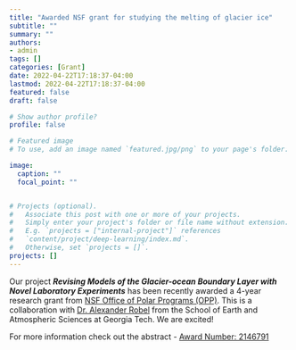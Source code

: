 ```yaml
---
title: "Awarded NSF grant for studying the melting of glacier ice"
subtitle: ""
summary: ""
authors: 
- admin
tags: []
categories: [Grant]
date: 2022-04-22T17:18:37-04:00
lastmod: 2022-04-22T17:18:37-04:00
featured: false
draft: false

# Show author profile?
profile: false  

# Featured image
# To use, add an image named `featured.jpg/png` to your page's folder.

image:
  caption: ""
  focal_point: ""


# Projects (optional).
#   Associate this post with one or more of your projects.
#   Simply enter your project's folder or file name without extension.
#   E.g. `projects = ["internal-project"]` references 
#   `content/project/deep-learning/index.md`.
#   Otherwise, set `projects = []`.
projects: []
---
```


Our project _**Revising Models of the Glacier-ocean Boundary Layer with Novel Laboratory Experiments**_ has been recently awarded a 4-year research grant from [NSF Office of Polar Programs (OPP)](https://www.nsf.gov/div/index.jsp?div=OPP). This is a collaboration with [Dr. Alexander Robel](https://eas.gatech.edu/people/robel-dr-alexander) from the School of Earth and Atmospheric Sciences at Georgia Tech. We are excited!

For more information check out the abstract - [Award Number:	2146791](https://www.nsf.gov/awardsearch/showAward?AWD_ID=2146791)
